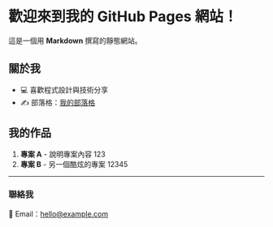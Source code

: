 # 歡迎來到我的 GitHub Pages 網站！

這是一個用 **Markdown** 撰寫的靜態網站。

## 關於我
- 💻 喜歡程式設計與技術分享
- ✍️ 部落格：[我的部落格](https://example.com)

## 我的作品
1. **專案 A** - 說明專案內容 123
2. **專案 B** - 另一個酷炫的專案 12345

---

### 聯絡我
📧 Email：[hello@example.com](mailto:hello@example.com)
